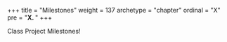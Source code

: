 +++
title = "Milestones"
weight = 137
archetype = "chapter"
ordinal = "X"
pre = "<b>X. </b>"
+++

Class Project Milestones!